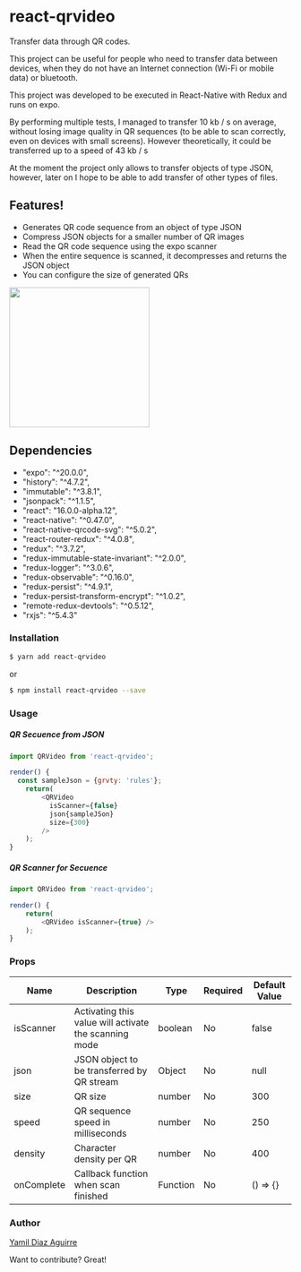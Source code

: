 # react-qrvideo

Transfer data through QR codes.

This project can be useful for people who need to transfer data between devices, when they do not have an Internet connection (Wi-Fi or mobile data) or bluetooth.

This project was developed to be executed in React-Native with Redux and runs on expo.

By performing multiple tests, I managed to transfer 10 kb / s on average, without losing image quality in QR sequences (to be able to scan correctly, even on devices with small screens). However theoretically, it could be transferred up to a speed of 43 kb / s

At the moment the project only allows to transfer objects of type JSON, however, later on I hope to be able to add transfer of other types of files.

## Features!

  - Generates QR code sequence from an object of type JSON
  - Compress JSON objects for a smaller number of QR images
  - Read the QR code sequence using the expo scanner
  - When the entire sequence is scanned, it decompresses and returns the JSON object
  - You can configure the size of generated QRs

<img src="https://media.giphy.com/media/l378phhgBqkVPFJTO/giphy.gif" width="250">

## Dependencies

  - "expo": "^20.0.0",
  - "history": "^4.7.2",
  - "immutable": "^3.8.1",
  - "jsonpack": "^1.1.5",
  - "react": "16.0.0-alpha.12",
  - "react-native": "^0.47.0",
  - "react-native-qrcode-svg": "^5.0.2",
  - "react-router-redux": "^4.0.8",
  - "redux": "^3.7.2",
  - "redux-immutable-state-invariant": "^2.0.0",
  - "redux-logger": "^3.0.6",
  - "redux-observable": "^0.16.0",
  - "redux-persist": "^4.9.1",
  - "redux-persist-transform-encrypt": "^1.0.2",
  - "remote-redux-devtools": "^0.5.12",
  - "rxjs": "^5.4.3"

### Installation

```sh
$ yarn add react-qrvideo
```

or

```sh
$ npm install react-qrvideo --save
```

### Usage

##### QR Secuence from JSON

```javascript
import QRVideo from 'react-qrvideo';

render() {
  const sampleJson = {grvty: 'rules'};
    return(
        <QRVideo
          isScanner={false}
          json{sampleJSon}
          size={300}
        />
    );
}
```

##### QR Scanner for Secuence

```javascript
import QRVideo from 'react-qrvideo';

render() {
    return(
        <QRVideo isScanner={true} />
    );
}
```

### Props

| Name | Description | Type | Required | Default Value
| ----------- | ----------- | ----------- | ----------- | ----------- |
| isScanner | Activating this value will activate the scanning mode | boolean | No | false |
| json | JSON object to be transferred by QR stream | Object | No | null |
| size | QR size | number | No | 300 |
| speed | QR sequence speed in milliseconds | number | No | 250 |
| density | Character density per QR | number | No | 400 |
| onComplete | Callback function when scan finished | Function | No | () => {} |


### Author

[Yamil Diaz Aguirre](https://github.com/Yamilquery)

Want to contribute? Great!
